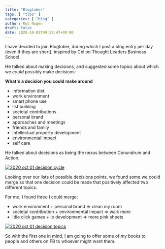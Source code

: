 ```yaml
---
title: "Blogtober"
tags: [ "tlbs" ]
categories: [ "blog" ]
author: Rob Nugen
draft: false
date: 2020-10-01T09:28:47+09:00
---
```


I have decided to join Blogtober, during which I post a blog entry per
day (even if they are short), inspired by Col on Thought Leaders
Business School.

He talked about making decisions, and suggested some topics about
which we *could* possibly make decisions:

**What's a decision you could make around**

* information diet
* work environment
* smart phone use
* list building
* societal contributions
* personal brand
* approaches and meetings
* friends and family
* intellectual property development
* environmental impact
* self care

He talked about decisions as being the nexus between Conundrum and
Action.

[![2020 oct 01 decision cycle](//b.robnugen.com/tlbs/2020/thumbs/2020_oct_01_decision_cycle.jpg)](//b.robnugen.com/tlbs/2020/2020_oct_01_decision_cycle.jpg)

Looking over our lists of possible decisions points, we found some we
could merge so that one decision could be made that positively
affected two different topics.

For me, I found three I could merge:

* work environment + personal brand => clean my room
* societal contribution + environmental impact => walk more
* idle click games + ip development => more pink sheets

[![2020 oct 01 decision topics](//b.robnugen.com/tlbs/2020/thumbs/2020_oct_01_decision_topics.jpg)](//b.robnugen.com/tlbs/2020/2020_oct_01_decision_topics.jpg)

So with the first one in mind, I am going to offer some of my books to
people and others on FB to whoever might want them.
